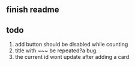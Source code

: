 ## finish readme

## todo

1. add button should be disabled while counting
2. title with ~~~ be repeated?a bug.
3. the current id wont update after adding a card
